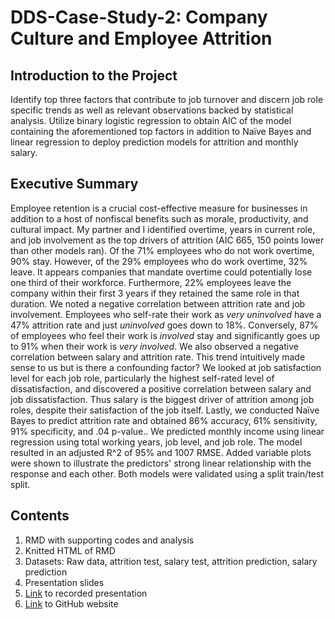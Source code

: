 # DDS-Case-Study-2: Company Culture and Employee Attrition 

## Introduction to the Project
Identify top three factors that contribute to job turnover and discern job role specific trends as well as relevant observations backed by statistical analysis. Utilize binary logistic regression to obtain AIC of the model containing the aforementioned top factors in addition to Naïve Bayes and linear regression to deploy prediction models for attrition and monthly salary.

## Executive Summary
Employee retention is a crucial cost-effective measure for businesses in addition to a host of nonfiscal benefits such as morale, productivity, and cultural impact. My partner and I identified overtime, years in current role, and job involvement as the top drivers of attrition (AIC 665, 150 points lower than other models ran). Of the 71% employees who do not work overtime, 90% stay. However, of the 29% employees who do work overtime, 32% leave. It appears companies that mandate overtime could potentially lose one third of their workforce. Furthermore, 22% employees leave the company within their first 3 years if they retained the same role in that duration. We noted a negative correlation between attrition rate and job involvement. Employees who self-rate their work as *very uninvolved* have a 47% attrition rate and just *uninvolved* goes down to 18%. Conversely, 87% of employees who feel their work is *involved* stay and significantly goes up to 91% when their work is *very involved*. We also observed a negative correlation between salary and attrition rate. This trend intuitively made sense to us but is there a confounding factor? We looked at job satisfaction level for each job role, particularly the highest self-rated level of dissatisfaction, and discovered a positive correlation between salary and job dissatisfaction. Thus salary is the biggest driver of attrition among job roles, despite their satisfaction of the job itself. Lastly, we conducted Naïve Bayes to predict attrition rate and obtained 86% accuracy, 61% sensitivity, 91% specificity, and .04 p-value.. We predicted monthly income using linear regression using total working years, job level, and job role. The model resulted in an adjusted R^2 of 95% and 1007 RMSE. Added variable plots were shown to illustrate the predictors' strong linear relationship with the response and each other. Both models were validated using a split train/test split.

## Contents
1. RMD with supporting codes and analysis
2. Knitted HTML of RMD
3. Datasets: Raw data, attrition test, salary test, attrition prediction, salary prediction
4. Presentation slides
5. [Link](https://smu.zoom.us/rec/play/g8rvMppOoDlz6wd68edFJ3d3KKcOpzB2oUVZTa65NleSaWX0Bg17VPd_GoRrGq1zKjWo6wvvh2_GvjGS.mSQlFoOsMm_04Lto) to recorded presentation
6. [Link](https://hmlam1.github.io/) to GitHub website
